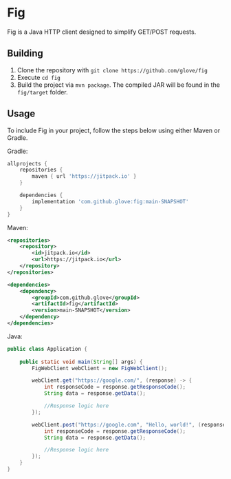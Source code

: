 # Fig

Fig is a Java HTTP client designed to simplify GET/POST requests.

## Building

1) Clone the repository with `git clone https://github.com/glove/fig`
2) Execute `cd fig`
3) Build the project via `mvn package`. The compiled JAR will be found in the `fig/target` folder.

## Usage

To include Fig in your project, follow the steps below using either Maven or Gradle.

Gradle:

```groovy
allprojects {
    repositories {
        maven { url 'https://jitpack.io' }
    }

    dependencies {
        implementation 'com.github.glove:fig:main-SNAPSHOT'
    }
}
```

Maven:

```xml
<repositories>
    <repository>
        <id>jitpack.io</id>
        <url>https://jitpack.io</url>
    </repository>
</repositories>

<dependencies>
    <dependency>
        <groupId>com.github.glove</groupId>
        <artifactId>fig</artifactId>
        <version>main-SNAPSHOT</version>
    </dependency>
</dependencies>
```

Java:

```java
public class Application {
    
    public static void main(String[] args) {
        FigWebClient webClient = new FigWebClient();

        webClient.get("https://google.com/", (response) -> {
            int responseCode = response.getResponseCode();
            String data = response.getData();

            //Response logic here
        });

        webClient.post("https://google.com", "Hello, world!", (response) -> {
            int responseCode = response.getResponseCode();
            String data = response.getData();

            //Response logic here 
        });
    }
}
```